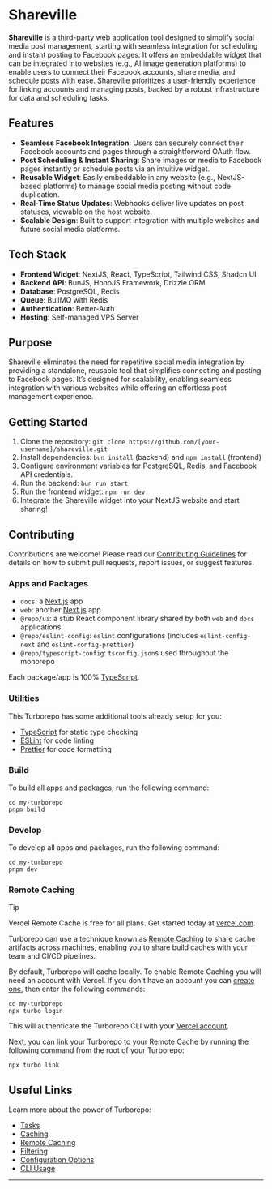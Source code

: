 # Shareville

**Shareville** is a third-party web application tool designed to simplify social media post management, starting with seamless integration for scheduling and instant posting to Facebook pages. It offers an embeddable widget that can be integrated into websites (e.g., AI image generation platforms) to enable users to connect their Facebook accounts, share media, and schedule posts with ease. Shareville prioritizes a user-friendly experience for linking accounts and managing posts, backed by a robust infrastructure for data and scheduling tasks.

## Features

- **Seamless Facebook Integration**: Users can securely connect their Facebook accounts and pages through a straightforward OAuth flow.
- **Post Scheduling & Instant Sharing**: Share images or media to Facebook pages instantly or schedule posts via an intuitive widget.
- **Reusable Widget**: Easily embeddable in any website (e.g., NextJS-based platforms) to manage social media posting without code duplication.
- **Real-Time Status Updates**: Webhooks deliver live updates on post statuses, viewable on the host website.
- **Scalable Design**: Built to support integration with multiple websites and future social media platforms.

## Tech Stack

- **Frontend Widget**: NextJS, React, TypeScript, Tailwind CSS, Shadcn UI
- **Backend API**: BunJS, HonoJS Framework, Drizzle ORM
- **Database**: PostgreSQL, Redis
- **Queue**: BullMQ with Redis
- **Authentication**: Better-Auth
- **Hosting**: Self-managed VPS Server

## Purpose

Shareville eliminates the need for repetitive social media integration by providing a standalone, reusable tool that simplifies connecting and posting to Facebook pages. It’s designed for scalability, enabling seamless integration with various websites while offering an effortless post management experience.

## Getting Started

1. Clone the repository: `git clone https://github.com/[your-username]/shareville.git`
2. Install dependencies: `bun install` (backend) and `npm install` (frontend)
3. Configure environment variables for PostgreSQL, Redis, and Facebook API credentials.
4. Run the backend: `bun run start`
5. Run the frontend widget: `npm run dev`
6. Integrate the Shareville widget into your NextJS website and start sharing!

## Contributing

Contributions are welcome! Please read our [Contributing Guidelines](CONTRIBUTING.md) for details on how to submit pull requests, report issues, or suggest features.

### Apps and Packages

- `docs`: a [Next.js](https://nextjs.org/) app
- `web`: another [Next.js](https://nextjs.org/) app
- `@repo/ui`: a stub React component library shared by both `web` and `docs` applications
- `@repo/eslint-config`: `eslint` configurations (includes `eslint-config-next` and `eslint-config-prettier`)
- `@repo/typescript-config`: `tsconfig.json`s used throughout the monorepo

Each package/app is 100% [TypeScript](https://www.typescriptlang.org/).

### Utilities

This Turborepo has some additional tools already setup for you:

- [TypeScript](https://www.typescriptlang.org/) for static type checking
- [ESLint](https://eslint.org/) for code linting
- [Prettier](https://prettier.io) for code formatting

### Build

To build all apps and packages, run the following command:

```
cd my-turborepo
pnpm build
```

### Develop

To develop all apps and packages, run the following command:

```
cd my-turborepo
pnpm dev
```

### Remote Caching

> [!TIP]
> Vercel Remote Cache is free for all plans. Get started today at [vercel.com](https://vercel.com/signup?/signup?utm_source=remote-cache-sdk&utm_campaign=free_remote_cache).

Turborepo can use a technique known as [Remote Caching](https://turborepo.com/docs/core-concepts/remote-caching) to share cache artifacts across machines, enabling you to share build caches with your team and CI/CD pipelines.

By default, Turborepo will cache locally. To enable Remote Caching you will need an account with Vercel. If you don't have an account you can [create one](https://vercel.com/signup?utm_source=turborepo-examples), then enter the following commands:

```
cd my-turborepo
npx turbo login
```

This will authenticate the Turborepo CLI with your [Vercel account](https://vercel.com/docs/concepts/personal-accounts/overview).

Next, you can link your Turborepo to your Remote Cache by running the following command from the root of your Turborepo:

```
npx turbo link
```

## Useful Links

Learn more about the power of Turborepo:

- [Tasks](https://turborepo.com/docs/crafting-your-repository/running-tasks)
- [Caching](https://turborepo.com/docs/crafting-your-repository/caching)
- [Remote Caching](https://turborepo.com/docs/core-concepts/remote-caching)
- [Filtering](https://turborepo.com/docs/crafting-your-repository/running-tasks#using-filters)
- [Configuration Options](https://turborepo.com/docs/reference/configuration)
- [CLI Usage](https://turborepo.com/docs/reference/command-line-reference)

---
